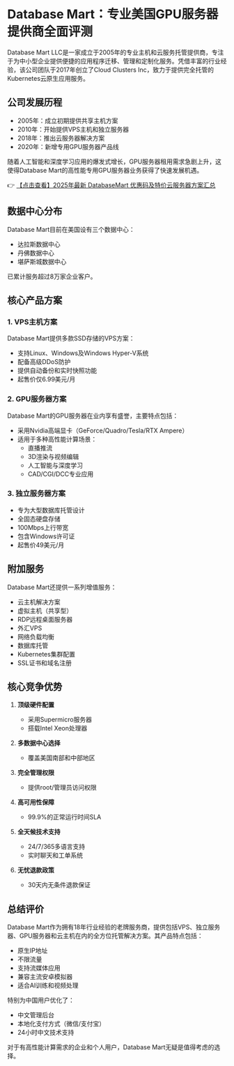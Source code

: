# Database Mart：专业美国GPU服务器提供商全面评测

Database Mart LLC是一家成立于2005年的专业主机和云服务托管提供商，专注于为中小型企业提供便捷的应用程序迁移、管理和定制化服务。凭借丰富的行业经验，该公司团队于2017年创立了Cloud Clusters Inc，致力于提供完全托管的Kubernetes云原生应用服务。

## 公司发展历程
- 2005年：成立初期提供共享主机方案
- 2010年：开始提供VPS主机和独立服务器
- 2018年：推出云服务器解决方案
- 2020年：新增专用GPU服务器产品线

随着人工智能和深度学习应用的爆发式增长，GPU服务器租用需求急剧上升，这使得Database Mart的高性能专用GPU服务器业务获得了快速发展机遇。

👉 [【点击查看】2025年最新 DatabaseMart 优惠码及特价云服务器方案汇总](https://bit.ly/DatabaseMart)

## 数据中心分布
Database Mart目前在美国设有三个数据中心：
- 达拉斯数据中心
- 丹佛数据中心
- 堪萨斯城数据中心

已累计服务超过8万家企业客户。

## 核心产品方案

### 1. VPS主机方案
Database Mart提供多款SSD存储的VPS方案：
- 支持Linux、Windows及Windows Hyper-V系统
- 配备高级DDoS防护
- 提供自动备份和实时快照功能
- 起售价仅6.99美元/月

### 2. GPU服务器方案
Database Mart的GPU服务器在业内享有盛誉，主要特点包括：
- 采用Nvidia高端显卡（GeForce/Quadro/Tesla/RTX Ampere）
- 适用于多种高性能计算场景：
  - 直播推流
  - 3D渲染与视频编辑
  - 人工智能与深度学习
  - CAD/CGI/DCC专业应用

### 3. 独立服务器方案
- 专为大型数据库托管设计
- 全固态硬盘存储
- 100Mbps上行带宽
- 包含Windows许可证
- 起售价49美元/月

## 附加服务
Database Mart还提供一系列增值服务：
- 云主机解决方案
- 虚拟主机（共享型）
- RDP远程桌面服务器
- 外汇VPS
- 网络负载均衡
- 数据库托管
- Kubernetes集群配置
- SSL证书和域名注册

## 核心竞争优势
1. **顶级硬件配置**
   - 采用Supermicro服务器
   - 搭载Intel Xeon处理器

2. **多数据中心选择**
   - 覆盖美国南部和中部地区

3. **完全管理权限**
   - 提供root/管理员访问权限

4. **高可用性保障**
   - 99.9%的正常运行时间SLA

5. **全天候技术支持**
   - 24/7/365多语言支持
   - 实时聊天和工单系统

6. **无忧退款政策**
   - 30天内无条件退款保证

## 总结评价
Database Mart作为拥有18年行业经验的老牌服务商，提供包括VPS、独立服务器、GPU服务器和云主机在内的全方位托管解决方案。其产品特点包括：
- 原生IP地址
- 不限流量
- 支持流媒体应用
- 兼容主流安卓模拟器
- 适合AI训练和视频处理

特别为中国用户优化了：
- 中文管理后台
- 本地化支付方式（微信/支付宝）
- 24小时中文技术支持

对于有高性能计算需求的企业和个人用户，Database Mart无疑是值得考虑的选择。
